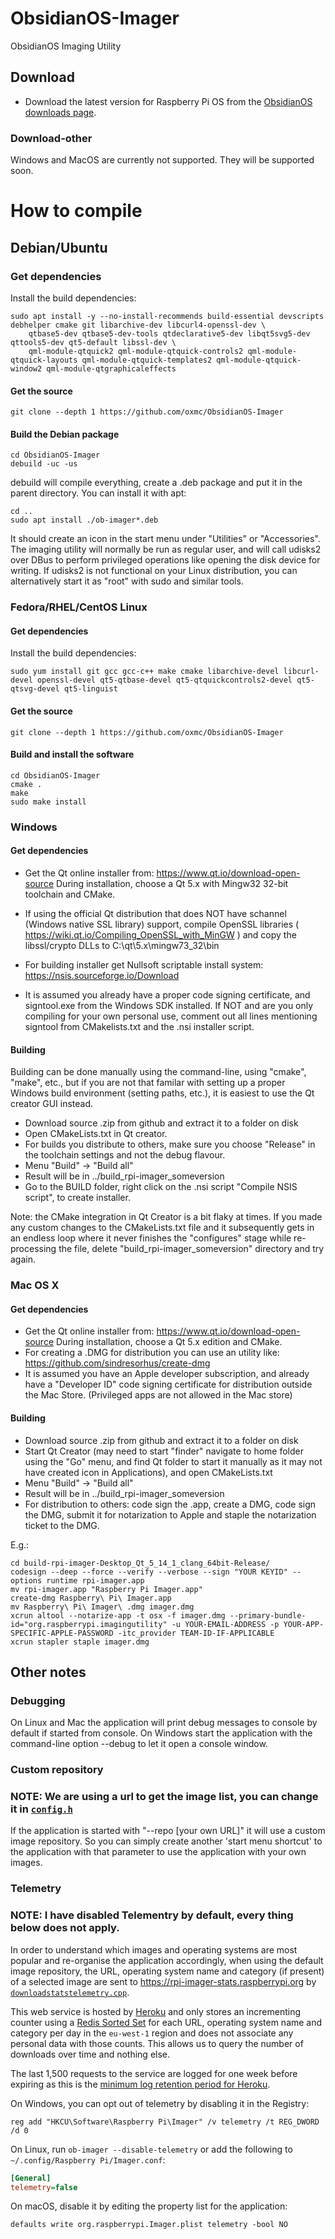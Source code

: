 # ObsidianOS-Imager

ObsidianOS Imaging Utility

## Download

- Download the latest version for Raspberry Pi OS from the [ObsidianOS downloads page](https://oxmc.github.io/ObsidianOS/downloads/).

### Download-other

Windows and MacOS are currently not supported.
They will be supported soon.

# How to compile

## Debian/Ubuntu

### Get dependencies

Install the build dependencies:

```
sudo apt install -y --no-install-recommends build-essential devscripts debhelper cmake git libarchive-dev libcurl4-openssl-dev \
    qtbase5-dev qtbase5-dev-tools qtdeclarative5-dev libqt5svg5-dev qttools5-dev qt5-default libssl-dev \
    qml-module-qtquick2 qml-module-qtquick-controls2 qml-module-qtquick-layouts qml-module-qtquick-templates2 qml-module-qtquick-window2 qml-module-qtgraphicaleffects
```

#### Get the source

```
git clone --depth 1 https://github.com/oxmc/ObsidianOS-Imager
```

#### Build the Debian package

```
cd ObsidianOS-Imager
debuild -uc -us
```

debuild will compile everything, create a .deb package and put it in the parent directory.
You can install it with apt:

```
cd ..
sudo apt install ./ob-imager*.deb
```

It should create an icon in the start menu under "Utilities" or "Accessories".
The imaging utility will normally be run as regular user, and will call udisks2 over DBus to perform privileged operations like opening the disk device for writing.
If udisks2 is not functional on your Linux distribution, you can alternatively start it as "root" with sudo and similar tools.

### Fedora/RHEL/CentOS Linux

#### Get dependencies

Install the build dependencies:

```
sudo yum install git gcc gcc-c++ make cmake libarchive-devel libcurl-devel openssl-devel qt5-qtbase-devel qt5-qtquickcontrols2-devel qt5-qtsvg-devel qt5-linguist
```

#### Get the source

```
git clone --depth 1 https://github.com/oxmc/ObsidianOS-Imager
```

#### Build and install the software

```
cd ObsidianOS-Imager
cmake .
make
sudo make install
```

### Windows

#### Get dependencies

- Get the Qt online installer from: https://www.qt.io/download-open-source
During installation, choose a Qt 5.x with Mingw32 32-bit toolchain and CMake.

- If using the official Qt distribution that does NOT have schannel (Windows native SSL library) support, compile OpenSSL libraries ( https://wiki.qt.io/Compiling_OpenSSL_with_MinGW ) and copy the libssl/crypto DLLs to C:\qt\5.x\mingw73_32\bin

- For building installer get Nullsoft scriptable install system: https://nsis.sourceforge.io/Download

- It is assumed you already have a proper code signing certificate, and signtool.exe from the Windows SDK installed.
If NOT and are you only compiling for your own personal use, comment out all lines mentioning signtool from CMakelists.txt and the .nsi installer script.

#### Building

Building can be done manually using the command-line, using "cmake", "make", etc., but if you are not that familar with setting up a proper Windows build environment (setting paths, etc.), it is easiest to use the Qt creator GUI instead.

- Download source .zip from github and extract it to a folder on disk
- Open CMakeLists.txt in Qt creator.
- For builds you distribute to others, make sure you choose "Release" in the toolchain settings and not the debug flavour.
- Menu "Build" -> "Build all"
- Result will be in ../build_rpi-imager_someversion
- Go to the BUILD folder, right click on the .nsi script "Compile NSIS script", to create installer.

Note: the CMake integration in Qt Creator is a bit flaky at times. If you made any custom changes to the CMakeLists.txt file and it subsequently gets in an endless loop where it never finishes the "configures" stage while re-processing the file, delete "build_rpi-imager_someversion" directory and try again.

### Mac OS X

#### Get dependencies

- Get the Qt online installer from: https://www.qt.io/download-open-source
During installation, choose a Qt 5.x edition and CMake.
- For creating a .DMG for distribution you can use an utility like: https://github.com/sindresorhus/create-dmg
- It is assumed you have an Apple developer subscription, and already have a "Developer ID" code signing certificate for distribution outside the Mac Store. (Privileged apps are not allowed in the Mac store)

#### Building

- Download source .zip from github and extract it to a folder on disk
- Start Qt Creator (may need to start "finder" navigate to home folder using the "Go" menu, and find Qt folder to start it manually as it may not have created icon in Applications), and open CMakeLists.txt
- Menu "Build" -> "Build all"
- Result will be in ../build_rpi-imager_someversion
- For distribution to others: code sign the .app, create a DMG, code sign the DMG, submit it for notarization to Apple and staple the notarization ticket to the DMG.

E.g.:

```
cd build-rpi-imager-Desktop_Qt_5_14_1_clang_64bit-Release/
codesign --deep --force --verify --verbose --sign "YOUR KEYID" --options runtime rpi-imager.app
mv rpi-imager.app "Raspberry Pi Imager.app"
create-dmg Raspberry\ Pi\ Imager.app
mv Raspberry\ Pi\ Imager\ .dmg imager.dmg
xcrun altool --notarize-app -t osx -f imager.dmg --primary-bundle-id="org.raspberrypi.imagingutility" -u YOUR-EMAIL-ADDRESS -p YOUR-APP-SPECIFIC-APPLE-PASSWORD -itc_provider TEAM-ID-IF-APPLICABLE
xcrun stapler staple imager.dmg
```

## Other notes

### Debugging

On Linux and Mac the application will print debug messages to console by default if started from console.
On Windows start the application with the command-line option --debug to let it open a console window.

### Custom repository

### NOTE: We are using a url to get the image list, you can change it in [`config.h`](https://github.com/oxmc/ObsidianOS-Imager/blob/qml/config.h)

If the application is started with "--repo [your own URL]" it will use a custom image repository.
So you can simply create another 'start menu shortcut' to the application with that parameter to use the application with your own images.

### Telemetry

### NOTE: I have disabled Telementry by default, every thing below does not apply.

In order to understand which images and operating systems are most popular and re-organise the application accordingly, when using the default image repository, the URL, operating system name and category (if present) of a selected image are sent to https://rpi-imager-stats.raspberrypi.org by [`downloadstatstelemetry.cpp`](https://github.com/oxmc/ObsidianOS-Imager/blob/qml/downloadstatstelemetry.cpp).

This web service is hosted by [Heroku](https://www.heroku.com) and only stores an incrementing counter using a [Redis Sorted Set](https://redis.io/topics/data-types#sorted-sets) for each URL, operating system name and category per day in the `eu-west-1` region and does not associate any personal data with those counts. This allows us to query the number of downloads over time and nothing else.

The last 1,500 requests to the service are logged for one week before expiring as this is the [minimum log retention period for Heroku](https://devcenter.heroku.com/articles/logging#log-history-limits).

On Windows, you can opt out of telemetry by disabling it in the Registry:

```
reg add "HKCU\Software\Raspberry Pi\Imager" /v telemetry /t REG_DWORD /d 0
```

On Linux, run `ob-imager --disable-telemetry` or add the following to `~/.config/Raspberry Pi/Imager.conf`:

```ini
[General]
telemetry=false
```

On macOS, disable it by editing the property list for the application:

```
defaults write org.raspberrypi.Imager.plist telemetry -bool NO
```
